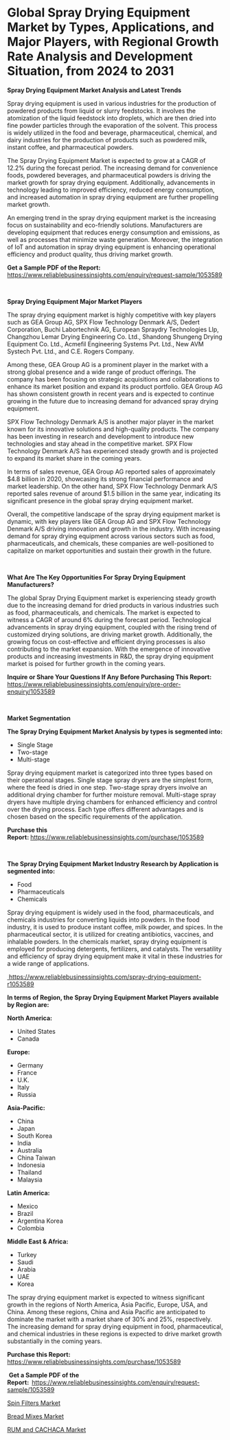 <p><h1>Global Spray Drying Equipment Market by Types, Applications, and Major Players, with Regional Growth Rate Analysis and Development Situation, from 2024 to 2031</h1></p><p><strong>Spray Drying Equipment Market Analysis and Latest Trends</strong></p>
<p><p>Spray drying equipment is used in various industries for the production of powdered products from liquid or slurry feedstocks. It involves the atomization of the liquid feedstock into droplets, which are then dried into fine powder particles through the evaporation of the solvent. This process is widely utilized in the food and beverage, pharmaceutical, chemical, and dairy industries for the production of products such as powdered milk, instant coffee, and pharmaceutical powders.</p><p>The Spray Drying Equipment Market is expected to grow at a CAGR of 12.2% during the forecast period. The increasing demand for convenience foods, powdered beverages, and pharmaceutical powders is driving the market growth for spray drying equipment. Additionally, advancements in technology leading to improved efficiency, reduced energy consumption, and increased automation in spray drying equipment are further propelling market growth.</p><p>An emerging trend in the spray drying equipment market is the increasing focus on sustainability and eco-friendly solutions. Manufacturers are developing equipment that reduces energy consumption and emissions, as well as processes that minimize waste generation. Moreover, the integration of IoT and automation in spray drying equipment is enhancing operational efficiency and product quality, thus driving market growth.</p></p>
<p><strong>Get a Sample PDF of the Report:&nbsp;</strong> <a href="https://www.reliablebusinessinsights.com/enquiry/request-sample/1053589">https://www.reliablebusinessinsights.com/enquiry/request-sample/1053589</a></p>
<p>&nbsp;</p>
<p><strong>Spray Drying Equipment Major Market Players</strong></p>
<p><p>The spray drying equipment market is highly competitive with key players such as GEA Group AG, SPX Flow Technology Denmark A/S, Dedert Corporation, Buchi Labortechnik AG, European Spraydry Technologies Llp, Changzhou Lemar Drying Engineering Co. Ltd., Shandong Shungeng Drying Equipment Co. Ltd., Acmefil Engineering Systems Pvt. Ltd., New AVM Systech Pvt. Ltd., and C.E. Rogers Company. </p><p>Among these, GEA Group AG is a prominent player in the market with a strong global presence and a wide range of product offerings. The company has been focusing on strategic acquisitions and collaborations to enhance its market position and expand its product portfolio. GEA Group AG has shown consistent growth in recent years and is expected to continue growing in the future due to increasing demand for advanced spray drying equipment.</p><p>SPX Flow Technology Denmark A/S is another major player in the market known for its innovative solutions and high-quality products. The company has been investing in research and development to introduce new technologies and stay ahead in the competitive market. SPX Flow Technology Denmark A/S has experienced steady growth and is projected to expand its market share in the coming years.</p><p>In terms of sales revenue, GEA Group AG reported sales of approximately $4.8 billion in 2020, showcasing its strong financial performance and market leadership. On the other hand, SPX Flow Technology Denmark A/S reported sales revenue of around $1.5 billion in the same year, indicating its significant presence in the global spray drying equipment market.</p><p>Overall, the competitive landscape of the spray drying equipment market is dynamic, with key players like GEA Group AG and SPX Flow Technology Denmark A/S driving innovation and growth in the industry. With increasing demand for spray drying equipment across various sectors such as food, pharmaceuticals, and chemicals, these companies are well-positioned to capitalize on market opportunities and sustain their growth in the future.</p></p>
<p>&nbsp;</p>
<p><strong>What Are The Key Opportunities For Spray Drying Equipment Manufacturers?</strong></p>
<p><p>The global Spray Drying Equipment market is experiencing steady growth due to the increasing demand for dried products in various industries such as food, pharmaceuticals, and chemicals. The market is expected to witness a CAGR of around 6% during the forecast period. Technological advancements in spray drying equipment, coupled with the rising trend of customized drying solutions, are driving market growth. Additionally, the growing focus on cost-effective and efficient drying processes is also contributing to the market expansion. With the emergence of innovative products and increasing investments in R&D, the spray drying equipment market is poised for further growth in the coming years.</p></p>
<p><strong>Inquire or Share Your Questions If Any Before Purchasing This Report:</strong> <a href="https://www.reliablebusinessinsights.com/enquiry/pre-order-enquiry/1053589">https://www.reliablebusinessinsights.com/enquiry/pre-order-enquiry/1053589</a></p>
<p>&nbsp;</p>
<p><strong>Market Segmentation</strong></p>
<p><strong>The Spray Drying Equipment Market Analysis by types is segmented into:</strong></p>
<p><ul><li>Single Stage</li><li>Two-stage</li><li>Multi-stage</li></ul></p>
<p><p>Spray drying equipment market is categorized into three types based on their operational stages. Single stage spray dryers are the simplest form, where the feed is dried in one step. Two-stage spray dryers involve an additional drying chamber for further moisture removal. Multi-stage spray dryers have multiple drying chambers for enhanced efficiency and control over the drying process. Each type offers different advantages and is chosen based on the specific requirements of the application.</p></p>
<p><strong>Purchase this Report:&nbsp;</strong><a href="https://www.reliablebusinessinsights.com/purchase/1053589">https://www.reliablebusinessinsights.com/purchase/1053589</a></p>
<p>&nbsp;</p>
<p><strong>The Spray Drying Equipment Market Industry Research by Application is segmented into:</strong></p>
<p><ul><li>Food</li><li>Pharmaceuticals</li><li>Chemicals</li></ul></p>
<p><p>Spray drying equipment is widely used in the food, pharmaceuticals, and chemicals industries for converting liquids into powders. In the food industry, it is used to produce instant coffee, milk powder, and spices. In the pharmaceutical sector, it is utilized for creating antibiotics, vaccines, and inhalable powders. In the chemicals market, spray drying equipment is employed for producing detergents, fertilizers, and catalysts. The versatility and efficiency of spray drying equipment make it vital in these industries for a wide range of applications.</p></p>
<p><a href="https://www.reliablebusinessinsights.com/spray-drying-equipment-r1053589">&nbsp;https://www.reliablebusinessinsights.com/spray-drying-equipment-r1053589</a></p>
<p><strong>In terms of Region, the Spray Drying Equipment Market Players available by Region are:</strong></p>
<p>
    <p> <strong> North America: </strong>
        <ul>
            <li>United States</li>
            <li>Canada</li>
        </ul>
        </p> 
    <p> <strong> Europe: </strong>
        <ul>
            <li>Germany</li>
            <li>France</li>
            <li>U.K.</li>
            <li>Italy</li>
            <li>Russia</li>
        </ul>
        </p> 
    <p> <strong> Asia-Pacific: </strong>
        <ul>
            <li>China</li>
            <li>Japan</li>
            <li>South Korea</li>
            <li>India</li>
            <li>Australia</li>
            <li>China Taiwan</li>
            <li>Indonesia</li>
            <li>Thailand</li>
            <li>Malaysia</li>
        </ul>
        </p> 
    <p> <strong> Latin America: </strong>
        <ul>
            <li>Mexico</li>
            <li>Brazil</li>
            <li>Argentina Korea</li>
            <li>Colombia</li>
        </ul>
        </p> 
    <p> <strong> Middle East & Africa: </strong>
        <ul>
            <li>Turkey</li>
            <li>Saudi</li>
            <li>Arabia</li>
            <li>UAE</li>
            <li>Korea</li>
        </ul>
    </p>
    </p>
<p><p>The spray drying equipment market is expected to witness significant growth in the regions of North America, Asia Pacific, Europe, USA, and China. Among these regions, China and Asia Pacific are anticipated to dominate the market with a market share of 30% and 25%, respectively. The increasing demand for spray drying equipment in food, pharmaceutical, and chemical industries in these regions is expected to drive market growth substantially in the coming years.</p></p>
<p><strong>Purchase this Report: </strong><a href="https://www.reliablebusinessinsights.com/purchase/1053589">https://www.reliablebusinessinsights.com/purchase/1053589</a></p>
<p>&nbsp;<strong>Get a Sample PDF of the Report:&nbsp;&nbsp;</strong><a href="https://www.reliablebusinessinsights.com/enquiry/request-sample/1053589">https://www.reliablebusinessinsights.com/enquiry/request-sample/1053589</a></p>
<p><strong></strong></p>
<p><p><a href="https://github.com/BurtonGALEN/Market-Research-Report-List-1/blob/main/spin-filters-market.md">Spin Filters Market</a></p><p><a href="https://medium.com/@billyrice626/bread-mixes-market-share-market-analysis-growth-trends-forecasts-for-period-from-2024-89b383939ed4">Bread Mixes Market</a></p><p><a href="https://medium.com/@joshdavis1955/rum-and-cachaca-market-share-market-analysis-growth-trends-forecasts-for-period-from-2024-e414d65dff9e">RUM and CACHACA Market</a></p></p>